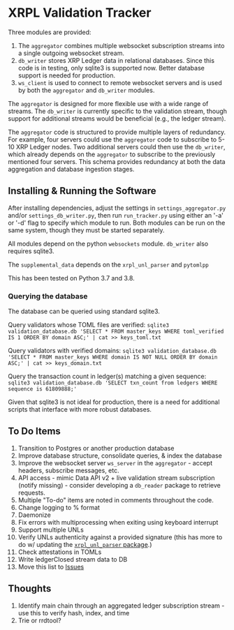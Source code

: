 # XRPL Validation Tracker
Three modules are provided:
1. The `aggregator` combines multiple websocket subscription streams into a single outgoing websocket stream.
2. `db_writer` stores XRP Ledger data in relational databases. Since this code is in testing, only sqlite3 is supported now. Better database support is needed for production.
3. `ws_client` is used to connect to remote websocket servers and is used by both the `aggregator` and `db_writer` modules.

The `aggregator` is designed for more flexible use with a wide range of streams. The `db_writer` is currently specific to the validation stream, though support for additional streams would be beneficial (e.g., the ledger stream).

The `aggregator` code is structured to provide multiple layers of redundancy. For example, four servers could use the `aggregator` code to subscribe to 5-10 XRP Ledger nodes. Two additional servers could then use the `db_writer`, which already depends on the `aggregator` to subscribe to the previously mentioned four servers. This schema provides redundancy at both the data aggregation and database ingestion stages.

## Installing & Running the Software
After installing dependencies, adjust the settings in `settings_aggregator.py` and/or `settings_db_writer.py`, then run `run_tracker.py` using either an '-a' or '-d' flag to specify which module to run. Both modules can be run on the same system, though they must be started separately.

All modules depend on the python `websockets` module. `db_writer` also requires sqlite3.

The `supplemental_data` depends on the `xrpl_unl_parser` and `pytomlpp`

This has been tested on Python 3.7 and 3.8.

### Querying the database
The database can be queried using standard sqlite3.

Query validators whose TOML files are verified:
`sqlite3 validation_database.db 'SELECT * FROM master_keys WHERE toml_verified IS 1 ORDER BY domain ASC;' | cat >> keys_toml.txt`

Query validators with verified domains:
`sqlite3 validation_database.db 'SELECT * FROM master_keys WHERE domain IS NOT NULL ORDER BY domain ASC;' | cat >> keys_domain.txt`

Query the transaction count in ledger(s) matching a given sequence:
`sqlite3 validation_database.db 'SELECT txn_count from ledgers WHERE sequence is 61809888;'`

Given that sqlite3 is not ideal for production, there is a need for additional scripts that interface with more robust databases.

## To Do Items
1. Transition to Postgres or another production database
2. Improve database structure, consolidate queries, & index the database
3. Improve the websocket server `ws_server` in the `aggregator` - accept headers, subscribe messages, etc.
4. API access - mimic Data API v2 + live validation stream subscription (notify missing) - consider developing a `db_reader` package to retrieve requests.
5. Multiple "To-do" items are noted in comments throughout the code.
6. Change logging to % format
7. Daemonize
8. Fix errors with multiprocessing when exiting using keyboard interrupt
9. Support multiple UNLs
10. Verify UNLs authenticity against a provided signature (this has more to do w/ updating the [`xrpl_unl_parser` package].)
11. Check attestations in TOMLs
12. Write ledgerClosed stream data to DB
13. Move this list to [Issues]

## Thoughts
1. Identify main chain through an aggregated ledger subscription stream - use this to verify hash, index, and time
2. Trie or rrdtool?

[`xrpl_unl_parser` package]:https://github.com/crypticrabbit/xrpl_unl_parser
[Issues]:https://github.com/crypticrabbit/xrpl-validation-tracker/issues
